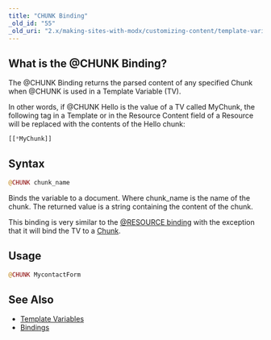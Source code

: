```yaml
---
title: "CHUNK Binding"
_old_id: "55"
_old_uri: "2.x/making-sites-with-modx/customizing-content/template-variables/bindings/chunk-binding"
---
```


## What is the @CHUNK Binding?

The @CHUNK Binding returns the parsed content of any specified Chunk when @CHUNK is used in a Template Variable (TV).

In other words, if @CHUNK Hello is the value of a TV called MyChunk, the following tag in a Template or in the Resource Content field of a Resource will be replaced with the contents of the Hello chunk:

``` php
[[*MyChunk]]
```

## Syntax

``` php
@CHUNK chunk_name
```

Binds the variable to a document. Where chunk\_name is the name of the chunk. The returned value is a string containing the content of the chunk.

This binding is very similar to the [@RESOURCE binding](building-sites/elements/template-variables/bindings/resource-binding "RESOURCE Binding") with the exception that it will bind the TV to a [Chunk](building-sites/elements/chunks "Chunks").

## Usage

``` php
@CHUNK MycontactForm
```

## See Also

- [Template Variables](building-sites/elements/template-variables "Template Variables")
- [Bindings](building-sites/elements/template-variables/bindings "Bindings")